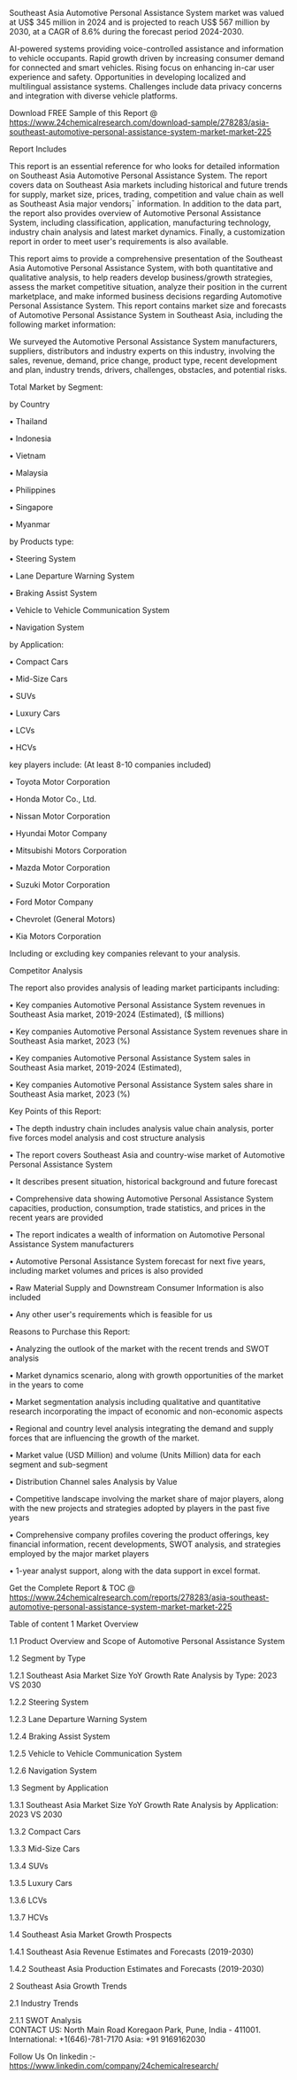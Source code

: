 Southeast Asia Automotive Personal Assistance System market was valued at US$ 345 million in 2024 and is projected to reach US$ 567 million by 2030, at a CAGR of 8.6% during the forecast period 2024-2030.

AI-powered systems providing voice-controlled assistance and information to vehicle occupants. Rapid growth driven by increasing consumer demand for connected and smart vehicles. Rising focus on enhancing in-car user experience and safety. Opportunities in developing localized and multilingual assistance systems. Challenges include data privacy concerns and integration with diverse vehicle platforms.

Download FREE Sample of this Report @ https://www.24chemicalresearch.com/download-sample/278283/asia-southeast-automotive-personal-assistance-system-market-market-225

Report Includes

This report is an essential reference for who looks for detailed information on Southeast Asia Automotive Personal Assistance System. The report covers data on Southeast Asia markets including historical and future trends for supply, market size, prices, trading, competition and value chain as well as Southeast Asia major vendors¡¯ information. In addition to the data part, the report also provides overview of Automotive Personal Assistance System, including classification, application, manufacturing technology, industry chain analysis and latest market dynamics. Finally, a customization report in order to meet user's requirements is also available.

This report aims to provide a comprehensive presentation of the Southeast Asia Automotive Personal Assistance System, with both quantitative and qualitative analysis, to help readers develop business/growth strategies, assess the market competitive situation, analyze their position in the current marketplace, and make informed business decisions regarding Automotive Personal Assistance System. This report contains market size and forecasts of Automotive Personal Assistance System in Southeast Asia, including the following market information:

We surveyed the Automotive Personal Assistance System manufacturers, suppliers, distributors and industry experts on this industry, involving the sales, revenue, demand, price change, product type, recent development and plan, industry trends, drivers, challenges, obstacles, and potential risks.

Total Market by Segment:

by Country

•    Thailand

•    Indonesia

•    Vietnam

•    Malaysia

•    Philippines

•    Singapore

•    Myanmar

by Products type:

•    Steering System

•    Lane Departure Warning System

•    Braking Assist System

•    Vehicle to Vehicle Communication System

•    Navigation System

by Application:

•    Compact Cars

•    Mid-Size Cars

•    SUVs

•    Luxury Cars

•    LCVs

•    HCVs

key players include: (At least 8-10 companies included)

•    Toyota Motor Corporation

•    Honda Motor Co., Ltd.

•    Nissan Motor Corporation

•    Hyundai Motor Company

•    Mitsubishi Motors Corporation

•    Mazda Motor Corporation

•    Suzuki Motor Corporation

•    Ford Motor Company

•    Chevrolet (General Motors)

•    Kia Motors Corporation

Including or excluding key companies relevant to your analysis.

Competitor Analysis

The report also provides analysis of leading market participants including:

•    Key companies Automotive Personal Assistance System revenues in Southeast Asia market, 2019-2024 (Estimated), ($ millions)

•    Key companies Automotive Personal Assistance System revenues share in Southeast Asia market, 2023 (%)

•    Key companies Automotive Personal Assistance System sales in Southeast Asia market, 2019-2024 (Estimated),

•    Key companies Automotive Personal Assistance System sales share in Southeast Asia market, 2023 (%)

Key Points of this Report:

•    The depth industry chain includes analysis value chain analysis, porter five forces model analysis and cost structure analysis

•    The report covers Southeast Asia and country-wise market of Automotive Personal Assistance System

•    It describes present situation, historical background and future forecast

•    Comprehensive data showing Automotive Personal Assistance System capacities, production, consumption, trade statistics, and prices in the recent years are provided

•    The report indicates a wealth of information on Automotive Personal Assistance System manufacturers

•    Automotive Personal Assistance System forecast for next five years, including market volumes and prices is also provided

•    Raw Material Supply and Downstream Consumer Information is also included

•    Any other user's requirements which is feasible for us

Reasons to Purchase this Report:

•    Analyzing the outlook of the market with the recent trends and SWOT analysis

•    Market dynamics scenario, along with growth opportunities of the market in the years to come

•    Market segmentation analysis including qualitative and quantitative research incorporating the impact of economic and non-economic aspects

•    Regional and country level analysis integrating the demand and supply forces that are influencing the growth of the market.

•    Market value (USD Million) and volume (Units Million) data for each segment and sub-segment

•    Distribution Channel sales Analysis by Value

•    Competitive landscape involving the market share of major players, along with the new projects and strategies adopted by players in the past five years

•    Comprehensive company profiles covering the product offerings, key financial information, recent developments, SWOT analysis, and strategies employed by the major market players

•    1-year analyst support, along with the data support in excel format.

Get the Complete Report & TOC @ https://www.24chemicalresearch.com/reports/278283/asia-southeast-automotive-personal-assistance-system-market-market-225

Table of content
1 Market Overview    

1.1 Product Overview and Scope of Automotive Personal Assistance System 


1.2 Segment by Type    

1.2.1 Southeast Asia Market Size YoY Growth Rate Analysis by Type: 2023 VS 2030    

1.2.2 Steering System    

1.2.3 Lane Departure Warning System

1.2.4 Braking Assist System

1.2.5 Vehicle to Vehicle Communication System

1.2.6 Navigation System



1.3 Segment by Application  

1.3.1 Southeast Asia Market Size YoY Growth Rate Analysis by Application: 2023 VS 2030    

1.3.2    Compact Cars

1.3.3    Mid-Size Cars

1.3.4    SUVs

1.3.5    Luxury Cars

1.3.6    LCVs

1.3.7    HCVs

1.4 Southeast Asia Market Growth Prospects    

1.4.1 Southeast Asia Revenue Estimates and Forecasts (2019-2030)    

1.4.2 Southeast Asia Production Estimates and Forecasts (2019-2030)  


2 Southeast Asia Growth Trends    

2.1 Industry Trends    

2.1.1 SWOT Analysis    
CONTACT US:
North Main Road Koregaon Park, Pune, India - 411001.
International: +1(646)-781-7170
Asia: +91 9169162030

Follow Us On linkedin :- https://www.linkedin.com/company/24chemicalresearch/
